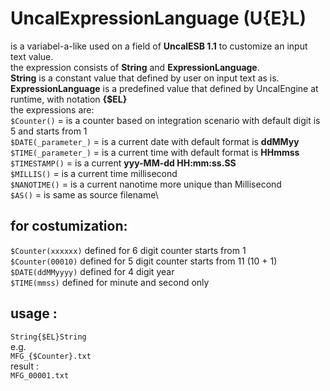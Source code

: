 # UncalExpressionLanguage (U{E}L)

is a variabel-a-like used on a field of **UncalESB 1.1** to customize an input text value.\
the expression consists of **String** and **ExpressionLanguage**.\
**String** is a constant value that defined by user on input text as is.\
**ExpressionLanguage** is a predefined value that defined by UncalEngine at runtime, with notation **{$EL}**\
the expressions are:\
`$Counter()` = is a counter based on integration scenario with default digit is 5 and starts from 1\
`$DATE(_parameter_)` = is a current date with default format is **ddMMyy**\
`$TIME(_parameter_)` = is a current time with default format is **HHmmss**\
`$TIMESTAMP()` = is a current **yyy-MM-dd HH:mm:ss.SS**\
`$MILLIS()` = is a current time millisecond\
`$NANOTIME()` = is a current nanotime more unique than Millisecond\
`$AS()` = is same as source filename\
## for costumization:
`$Counter(xxxxxx)` defined for 6 digit counter starts from 1\
`$Counter(00010)` defined for 5 digit counter starts from 11 (10 + 1)\
`$DATE(ddMMyyyy)` defined for 4 digit year\
`$TIME(mmss)` defined for minute and second only

## usage :
`String{$EL}String`\
e.g.\
`MFG_{$Counter}.txt`\
result :\
`MFG_00001.txt`
